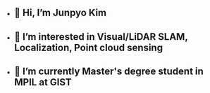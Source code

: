 - ## 🌟 Hi, I’m Junpyo Kim
- ## 🥇 I’m interested in Visual/LiDAR SLAM, Localization, Point cloud sensing
- ## 🤖 I’m currently Master's degree student  in MPIL at GIST

<!---
Tigro-Amur/Tigro-Amur is a ✨ special ✨ repository because its `README.md` (this file) appears on your GitHub profile.
You can click the Preview link to take a look at your changes.
--->
